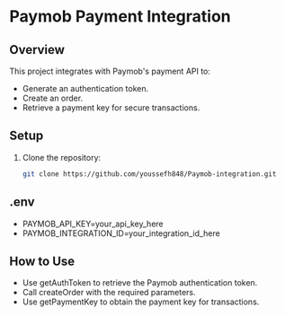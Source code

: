 
# Paymob Payment Integration

## Overview
This project integrates with Paymob's payment API to:
- Generate an authentication token.
- Create an order.
- Retrieve a payment key for secure transactions.

## Setup
1. Clone the repository:
   ```bash
   git clone https://github.com/youssefh848/Paymob-integration.git

## .env
- PAYMOB_API_KEY=your_api_key_here
- PAYMOB_INTEGRATION_ID=your_integration_id_here

## How to Use
- Use getAuthToken to retrieve the Paymob authentication token.
- Call createOrder with the required parameters.
- Use getPaymentKey to obtain the payment key for transactions.